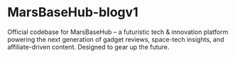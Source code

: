# MarsBaseHub-blogv1
Official codebase for MarsBaseHub – a futuristic tech &amp; innovation platform powering the next generation of gadget reviews, space-tech insights, and affiliate-driven content. Designed to gear up the future.

